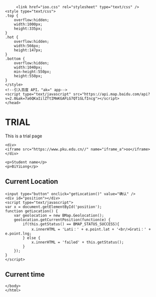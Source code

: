 <html>
    <head>
        <meta charset="utf-8">
        <title></title>
	   
	     <link href="ioo.css" rel="stylesheet" type="text/css" />
	<style type="text/css">
	.top {
		overflow:hidden;
		width:1000px;
		height:335px;
	}
	.hot {
		overflow:hidden;
		width:566px;
		height:147px;
	}
	.bottom {
		overflow:hidden;
		width:1040px;
		min-height:550px;
		height:550px;
	}
	</style>
    <!--引入百度 API，"ak=" app-->
    <script type="text/javascript" src="https://api.map.baidu.com/api?v=2.0&ak=7a6QKaIilZftIMmKGAFLG7QT1GLfIncg"></script>
    </head>
       
<body>
    <h1>TRIAL</h1>
    <p>This is a trial page</p>
    
    <div>
    <iframe src="https://www.pku.edu.cn//" name="iframe_a">oo</iframe>
    </div>
    
    <p>Student name</p>
    <p>BiYiLong</p>
    
  <h2>Current Location</h2>
    
    
    <input type="button" onclick="getLocation()" value="确认" />
    <div id="position"></div>
    <script type="text/javascript">
    var x = document.getElementById('position');
    function getLocation() {
        var geolocation = new BMap.Geolocation();
        geolocation.getCurrentPosition(function(e) {
            if(this.getStatus() == BMAP_STATUS_SUCCESS){
                x.innerHTML = 'Lati：' + e.point.lat + '<br/>Grati：' + e.point.lng;
            } else {
                x.innerHTML = 'failed' + this.getStatus();
            }
        });
    }
    </script>
    
   <h2>Current time</h2>
  
    </body>
    </html>
